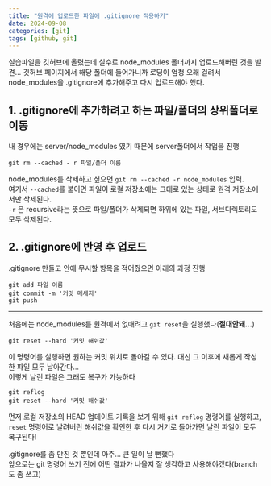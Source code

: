 ```yaml
---
title: "원격에 업로드한 파일에 .gitignore 적용하기"
date: 2024-09-08
categories: [git]
tags: [github, git]
---
```


실습파일을 깃허브에 올렸는데 실수로 node_modules 폴더까지 업로드해버린 것을 발견...
깃허브 페이지에서 해당 폴더에 들어가니까 로딩이 엄청 오래 걸려서 node_modules을 .gitignore에 추가해주고 다시 업로드해야 했다.

## 1. .gitignore에 추가하려고 하는 파일/폴더의 상위폴더로 이동

내 경우에는 server/node_modules 였기 때문에 server폴더에서 작업을 진행

```plaintext
git rm --cached - r 파일/폴더 이름
```
node_modules를 삭제하고 싶으면 `git rm --cached -r node_modules` 입력. <br>
여기서 `--cached`를 붙이면 파일이 로컬 저장소에는 그대로 있는 상태로 원격 저장소에서만 삭제된다. <br>
`-r` 은 recursive라는 뜻으로 파일/폴더가 삭제되면 하위에 있는 파일, 서브디렉토리도 모두 삭제된다. <br>

## 2. .gitignore에 반영 후 업로드

.gitignore 만들고 안에 무시할 항목을 적어줬으면 아래의 과정 진행

```plaintext
git add 파일 이름
git commit -m '커밋 메세지'
git push
```




<hr />





처음에는 node_modules를 원격에서 없애려고 `git reset`을 실행했다(<b>절대안돼...</b>)

```plaintext
git reset --hard '커밋 해쉬값'
```
이 명령어를 실행하면 원하는 커밋 위치로 돌아갈 수 있다. 대신 그 이후에 새롭게 작성한 파일 모두 날아간다...<br>
이렇게 날린 파일은 그래도 복구가 가능하다

```plaintext
git reflog 
git reset --hard '커밋 해쉬값'
```
먼저 로컬 저장소의 HEAD 업데이트 기록을 보기 위해 `git reflog` 명령어를 실행하고, `reset` 명령어로 날려버린 해쉬값을 확인한 후 다시 거기로 돌아가면 날린 파일이 모두 복구된다!<br>




.gitignore를 좀 만진 것 뿐인데 아주... 큰 일이 날 뻔했다<br>
앞으로는 git 명령어 쓰기 전에 어떤 결과가 나올지 잘 생각하고 사용해야겠다(branch도 좀 쓰고)






